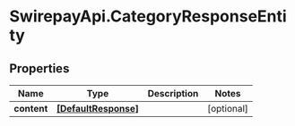 # SwirepayApi.CategoryResponseEntity

## Properties

Name | Type | Description | Notes
------------ | ------------- | ------------- | -------------
**content** | [**[DefaultResponse]**](DefaultResponse.md) |  | [optional] 


